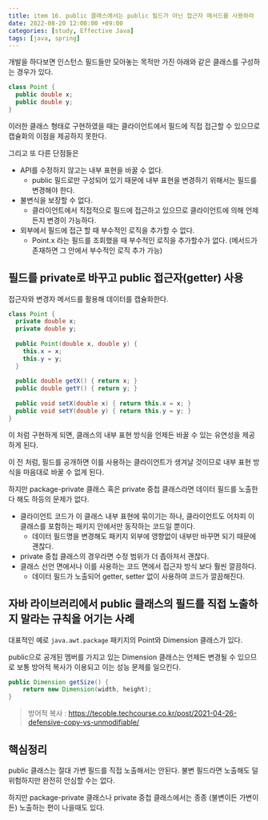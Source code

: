 ```yaml
---
title: item 16. public 클래스에서는 public 필드가 아닌 접근자 메서드를 사용하라
date: 2022-08-20 12:00:00 +09:00
categories: [study, Effective Java]
tags: [java, spring]     
---
```


개발을 하다보면 인스턴스 필드들만 모아놓는 목적만 가진 아래와 같은 클래스를 구성하는 경우가 있다.

```java
class Point {
  public double x;
  public double y;
}
```

이러한 클래스 형태로 구현하였을 때는 클라이언트에서 필드에 직접 접근할 수 있으므로 캡슐화의 이점을 제공하지 못한다.

그리고 또 다른 단점들은

- API를 수정하지 않고는 내부 표현을 바꿀 수 없다.
  - public 필드로만 구성되어 있기 때문에 내부 표현을 변경하기 위해서는 필드를 변경해야 한다.
- 불변식을 보장할 수 없다.
  - 클라이언트에서 직접적으로 필드에 접근하고 있으므로 클라이언트에 의해 언제든지 변경이 가능하다.
- 외부에서 필드에 접근 할 때 부수적인 로직을 추가할 수 없다.
  - Point.x 라는 필드를 조회했을 때 부수적인 로직을 추가할수가 없다. (메서드가 존재하면 그 안에서 부수적인 로직 추가 가능)

## 필드를 private로 바꾸고 public 접근자(getter) 사용

접근자와 변경자 메서드를 활용해 데이터를 캡슐화한다.

```java
class Point {
  private double x;
  private double y;
	
  public Point(double x, double y) {
    this.x = x;
    this.y = y;
  }
	
  public double getX() { return x; }
  public double getY() { return y; }
	
  public void setX(double x) { return this.x = x; }
  public void setY(double y) { return this.y = y; }
}
```

이 처럼 구현하게 되면, 클래스의 내부 표현 방식을 언제든 바꿀 수 있는 유연성을 제공하게 된다.

이 전 처럼, 필드를 공개하면 이를 사용하는 클라이언트가 생겨날 것이므로 내부 표현 방식을 마음대로 바꿀 수 없게 된다.

하지만 package-private 클래스 혹은 private 중첩 클래스라면 데이터 필드를 노출한다 해도 하등의 문제가 없다.

- 클라이언트 코드가 이 클래스 내부 표현에 묶이기는 하나, 클라이언트도 어차피 이 클래스를 포함하는 패키지 안에서만 동작하는 코드일 뿐이다.
  - 데이터 필드명을 변경해도 패키지 외부에 영향없이 내부만 바꾸면 되기 때문에 괜찮다.
- private 중첩 클래스의 경우라면 수정 범위가 더 좁아져서 괜찮다.
- 클래스 선언 면에서나 이를 사용하는 코드 면에서 접근자 방식 보다 훨씬 깔끔하다.
  - 데이터 필드가 노출되어 getter, setter 없이 사용하여 코드가 깔끔해진다.

## 자바 라이브러리에서 public 클래스의 필드를 직접 노출하지 말라는 규칙을 어기는 사례

대표적인 예로 `java.awt.package` 패키지의 Point와 Dimension 클래스가 있다.

public으로 공개된 멤버를 가지고 있는 Dimension 클래스는 언제든 변경될 수 있으므로 보통 방어적 복사가 이용되고 이는 성능 문제를 일으킨다.

```java
public Dimension getSize() {
    return new Dimension(width, height);
}
```

> 방어적 복사 : https://tecoble.techcourse.co.kr/post/2021-04-26-defensive-copy-vs-unmodifiable/

## 핵심정리

public 클래스는 절대 가변 필드를 직접 노출해서는 안된다. 불변 필드라면 노출해도 덜 위험하지만 완전히 안심할 수는 없다.

하지만 package-private 클래스나 private 중첩 클래스에서는 종종 (불변이든 가변이든) 노출하는 편이 나을때도 있다.
